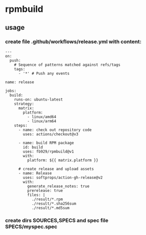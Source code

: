 # rpmbuild
## usage
### create file .github/workflows/release.yml with content:
```
---
on:
  push:
    # Sequence of patterns matched against refs/tags
    tags:
      - '*' # Push any events

name: release

jobs:
  build:
    runs-on: ubuntu-latest
    strategy:
      matrix:
        platform:
          - linux/amd64
          - linux/arm64
    steps:
      - name: check out repository code
        uses: actions/checkout@v3

      - name: build RPM package
        id: build
        uses: fb929/rpmbuild@v1
        with:
          platform: ${{ matrix.platform }}

      # create release and upload assets
      - name: Release
        uses: softprops/action-gh-release@v2
        with:
          generate_release_notes: true
          prerelease: true
          files: |
            ./result/*.rpm
            ./result/*.sha256sum
            ./result/*.md5sum
```
### create dirs SOURCES,SPECS and spec file SPECS/myspec.spec
